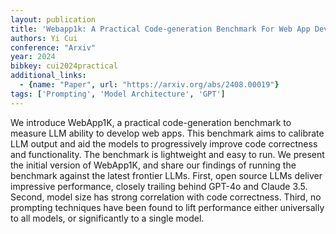 ```yaml
---
layout: publication
title: 'Webapp1k: A Practical Code-generation Benchmark For Web App Development'
authors: Yi Cui
conference: "Arxiv"
year: 2024
bibkey: cui2024practical
additional_links:
  - {name: "Paper", url: "https://arxiv.org/abs/2408.00019"}
tags: ['Prompting', 'Model Architecture', 'GPT']
---
```

We introduce WebApp1K, a practical code-generation benchmark to measure LLM
ability to develop web apps. This benchmark aims to calibrate LLM output and
aid the models to progressively improve code correctness and functionality. The
benchmark is lightweight and easy to run. We present the initial version of
WebApp1K, and share our findings of running the benchmark against the latest
frontier LLMs. First, open source LLMs deliver impressive performance, closely
trailing behind GPT-4o and Claude 3.5. Second, model size has strong
correlation with code correctness. Third, no prompting techniques have been
found to lift performance either universally to all models, or significantly to
a single model.
